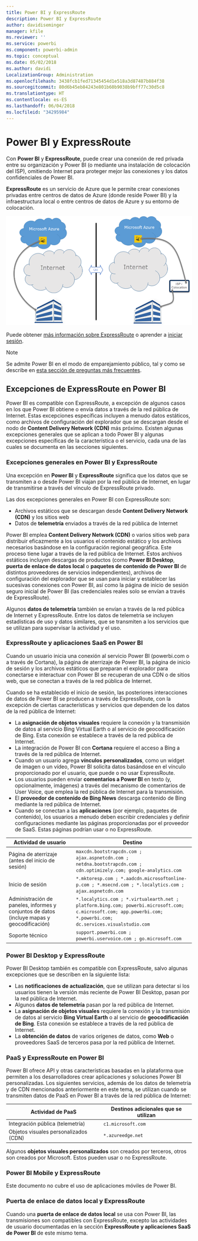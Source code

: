 ```yaml
---
title: Power BI y ExpressRoute
description: Power BI y ExpressRoute
author: davidiseminger
manager: kfile
ms.reviewer: ''
ms.service: powerbi
ms.component: powerbi-admin
ms.topic: conceptual
ms.date: 05/02/2018
ms.author: davidi
LocalizationGroup: Administration
ms.openlocfilehash: 3438fcb1fed71345454d1e518a3d87487b884f38
ms.sourcegitcommit: 80d6b45eb84243e801b60b9038b9bff77c30d5c8
ms.translationtype: HT
ms.contentlocale: es-ES
ms.lasthandoff: 06/04/2018
ms.locfileid: "34295984"
---
```

# <a name="power-bi-and-expressroute"></a>Power BI y ExpressRoute
Con **Power BI** y **ExpressRoute**, puede crear una conexión de red privada entre su organización y Power BI (o mediante una instalación de colocación del ISP), omitiendo Internet para proteger mejor las conexiones y los datos confidenciales de Power BI.

**ExpressRoute** es un servicio de Azure que le permite crear conexiones privadas entre centros de datos de Azure (donde reside Power BI) y la infraestructura local o entre centros de datos de Azure y su entorno de colocación.

![](media/service-admin-power-bi-expressroute/pbi_expressroute_1.png)

Puede obtener [más información sobre ExpressRoute](https://azure.microsoft.com/services/expressroute/) o aprender a [iniciar sesión](https://azure.microsoft.com/pricing/details/expressroute/).

> [!NOTE]
> Se admite Power BI en el modo de emparejamiento público, tal y como se describe en [esta sección de preguntas más frecuentes](https://docs.microsoft.com/azure/expressroute/expressroute-faqs).
> 
> 

## <a name="power-bi-expressroute-exceptions"></a>Excepciones de ExpressRoute en Power BI
Power BI es compatible con ExpressRoute, a excepción de algunos casos en los que Power BI obtiene o envía datos a través de la red pública de Internet. Estas excepciones específicas incluyen a menudo datos estáticos, como archivos de configuración del explorador que se descargan desde el nodo de **Content Delivery Network (CDN)** más próximo. Existen algunas excepciones generales que se aplican a todo Power BI y algunas excepciones específicas de la característica o el servicio, cada una de las cuales se documenta en las secciones siguientes.

### <a name="overall-exceptions-to-power-bi-and-expressroute"></a>Excepciones generales en Power BI y ExpressRoute
Una excepción en **Power BI** y **ExpressRoute** significa que los datos que se transmiten a o desde Power BI viajan por la red pública de Internet, en lugar de transmitirse a través del vínculo de ExpressRoute privado.

Las dos excepciones generales en Power BI con ExpressRoute son:

* Archivos estáticos que se descargan desde **Content Delivery Network (CDN)** y los sitios web
* Datos de **telemetría** enviados a través de la red pública de Internet

Power BI emplea **Content Delivery Network (CDN)** o varios sitios web para distribuir eficazmente a los usuarios el contenido estático y los archivos necesarios basándose en la configuración regional geográfica. Este proceso tiene lugar a través de la red pública de Internet. Estos archivos estáticos incluyen descargas de productos (como **Power BI Desktop**, **puerta de enlace de datos local** o **paquetes de contenido de Power BI** de distintos proveedores de servicios independientes), archivos de configuración del explorador que se usan para iniciar y establecer las sucesivas conexiones con Power BI, así como la página de inicio de sesión seguro inicial de Power BI (las credenciales reales solo se envían a través de ExpressRoute).   

Algunos **datos de telemetría** también se envían a través de la red pública de Internet y ExpressRoute. Entre los datos de telemetría se incluyen estadísticas de uso y datos similares, que se transmiten a los servicios que se utilizan para supervisar la actividad y el uso.

### <a name="power-bi-saas-application-and-expressroute"></a>ExpressRoute y aplicaciones SaaS en Power BI
Cuando un usuario inicia una conexión al servicio Power BI (powerbi.com o a través de Cortana), la página de aterrizaje de Power BI, la página de inicio de sesión y los archivos estáticos que preparan el explorador para conectarse e interactuar con Power BI se recuperan de una CDN o de sitios web, que se conectan a través de la red pública de Internet.

Cuando se ha establecido el inicio de sesión, las posteriores interacciones de datos de Power BI se producen a través de ExpressRoute, con la excepción de ciertas características y servicios que dependen de los datos de la red pública de Internet:

* La **asignación de objetos visuales** requiere la conexión y la transmisión de datos al servicio Bing Virtual Earth o al servicio de geocodificación de Bing. Esta conexión se establece a través de la red pública de Internet.
* La integración de Power BI con **Cortana** requiere el acceso a Bing a través de la red pública de Internet.
* Cuando un usuario agrega **vínculos personalizados**, como un widget de imagen o un vídeo, Power BI solicita datos basándose en el vínculo proporcionado por el usuario, que puede o no usar ExpressRoute.
* Los usuarios pueden enviar **comentarios a Power BI** en texto (y, opcionalmente, imágenes) a través del mecanismo de comentarios de User Voice, que emplea la red pública de Internet para la transmisión.
* El **proveedor de contenido de Bing News** descarga contenido de Bing mediante la red pública de Internet.
* Cuando se conectan a las **aplicaciones** (por ejemplo, paquetes de contenido), los usuarios a menudo deben escribir credenciales y definir configuraciones mediante las páginas proporcionadas por el proveedor de SaaS. Estas páginas podrían usar o no ExpressRoute.

| Actividad de usuario | Destino |
| --- | --- |
| Página de aterrizaje (antes del inicio de sesión) |`maxcdn.bootstrapcdn.com ; ajax.aspnetcdn.com ; netdna.bootstrapcdn.com ; cdn.optimizely.com; google-analytics.com ` |
| Inicio de sesión |`*.mktoresp.com ; *.aadcdn.microsoftonline-p.com ; *.msecnd.com ; *.localytics.com ; ajax.aspnetcdn.com` |
| Administración de paneles, informes y conjuntos de datos (incluye mapas y geocodificación) |`*.localytics.com ; *.virtualearth.net ; platform.bing.com; powerbi.microsoft.com; c.microsoft.com; app.powerbi.com; *.powerbi.com; dc.services.visualstudio.com ` |
| Soporte técnico |`support.powerbi.com ; powerbi.uservoice.com ; go.microsoft.com ` |

### <a name="power-bi-desktop-and-expressroute"></a>Power BI Desktop y ExpressRoute
Power BI Desktop también es compatible con ExpressRoute, salvo algunas excepciones que se describen en la siguiente lista:

* Las **notificaciones de actualización**, que se utilizan para detectar si los usuarios tienen la versión más reciente de Power BI Desktop, pasan por la red pública de Internet.
* Algunos **datos de telemetría** pasan por la red pública de Internet.
* La **asignación de objetos visuales** requiere la conexión y la transmisión de datos al servicio **Bing Virtual Earth** o al servicio de **geocodificación de Bing**. Esta conexión se establece a través de la red pública de Internet.
* La **obtención de datos** de varios orígenes de datos, como **Web** o proveedores SaaS de terceros pasa por la red pública de Internet.

### <a name="power-bi-paas-and-expressroute"></a>PaaS y ExpressRoute en Power BI
Power BI ofrece API y otras características basadas en la plataforma que permiten a los desarrolladores crear aplicaciones y soluciones Power BI personalizadas. Los siguientes servicios, además de los datos de telemetría y de CDN mencionados anteriormente en este tema, se utilizan cuando se transmiten datos de PaaS en Power BI a través de la red pública de Internet:

| Actividad de PaaS | Destinos adicionales que se utilizan |
| --- | --- |
| Integración pública (telemetría) |`c1.microsoft.com` |
| Objetos visuales personalizados (CDN) |`*.azureedge.net` |

Algunos **objetos visuales personalizados** son creados por terceros, otros son creados por Microsoft. Estos pueden usar o no ExpressRoute.

### <a name="power-bi-mobile-and-expressroute"></a>Power BI Mobile y ExpressRoute
Este documento no cubre el uso de aplicaciones móviles de Power BI.  

### <a name="on-premises-data-gateway-and-expressroute"></a>Puerta de enlace de datos local y ExpressRoute
Cuando una **puerta de enlace de datos local** se usa con Power BI, las transmisiones son compatibles con ExpressRoute, excepto las actividades de usuario documentadas en la sección **ExpressRoute y aplicaciones SaaS de Power BI** de este mismo tema.  


